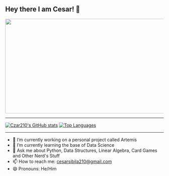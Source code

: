 ## Hey there I am Cesar! 👋

<img src="https://github.com/Czar210/Czar210/assets/66441784/39221b3d-d0c0-4a11-a5fd-cbebcf4a2740" width="1200" height="300">


---

[![Czar210's GitHub stats](https://github-readme-stats.vercel.app/api?username=Czar210&show_icons=true&theme=default&width=500&height=800)](https://github.com/Czar210/github-readme-stats)
[![Top Languages](https://github-readme-stats.vercel.app/api/top-langs/?username=Czar210)](https://github.com/Czar210/github-readme-stats)

---


- 🔭 I’m currently working on a personal project called Artemis
- 🌱 I’m currently learning the base of Data Science
- 💬 Ask me about Python, Data Structures, Linear Algebra, Card Games and Other Nerd's Stuff
- 📫 How to reach me: cesarsibila210@gmail.com
- 😄 Pronouns: He/Him
